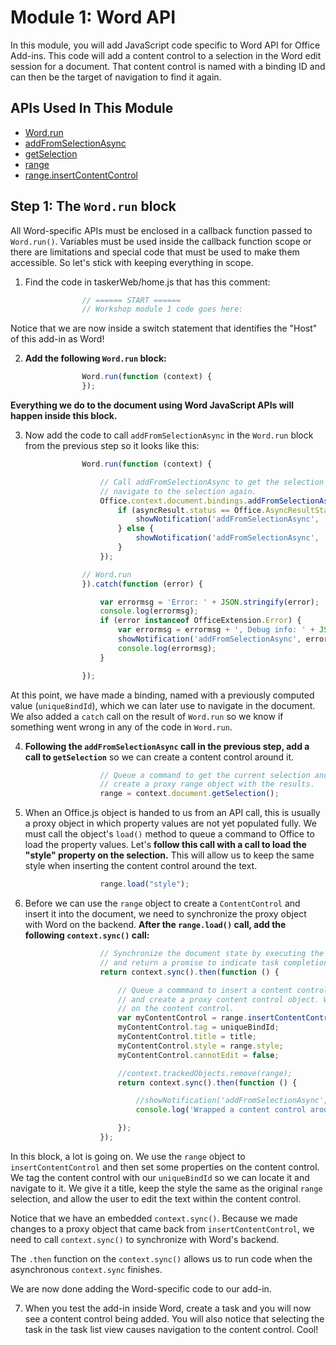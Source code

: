 # Module 1: Word API

In this module, you will add JavaScript code specific to Word API for Office Add-ins. This code will add a content control to a selection in the Word edit session for a document. That content control is named with a binding ID and can then be the target of navigation to find it again.

## APIs Used In This Module

- [Word.run](https://docs.microsoft.com/en-us/office/dev/add-ins/reference/overview/word-add-ins-reference-overview#running-word-add-ins) 
- [addFromSelectionAsync](https://docs.microsoft.com/en-us/javascript/api/office/office.bindings?view=office-js#addfromselectionasync-bindingtype--callback-)
- [getSelection](https://docs.microsoft.com/en-us/javascript/api/word/word.document?view=office-js#getselection--)
- [range](https://docs.microsoft.com/en-us/javascript/api/word/word.range?view=office-js)
- [range.insertContentControl](https://docs.microsoft.com/en-us/javascript/api/word/word.range?view=office-js#insertcontentcontrol--)

## Step 1: The `Word.run` block

All Word-specific APIs must be enclosed in a callback function passed to `Word.run()`. Variables must be used inside the callback function scope or there are limitations and special code that must be used to make them accessible. So let's stick with keeping everything in scope. 

1. Find the code in taskerWeb/home.js that has this comment:

```js
                // ====== START ======
                // Workshop module 1 code goes here:
```

Notice that we are now inside a switch statement that identifies the "Host" of this add-in as Word!

2. **Add the following `Word.run` block:**

```js
                Word.run(function (context) {
                });
```

**Everything we do to the document using Word JavaScript APIs will happen inside this block.**

3. Now add the code to call `addFromSelectionAsync` in the `Word.run` block from the previous step so it looks like this:

```js
                Word.run(function (context) {

                    // Call addFromSelectionAsync to get the selection and add a binding in the document that we use to
                    // navigate to the selection again.
                    Office.context.document.bindings.addFromSelectionAsync(Office.BindingType.Text, { id: uniqueBindId }, function (asyncResult) {
                        if (asyncResult.status == Office.AsyncResultStatus.Failed) {
                            showNotification('addFromSelectionAsync', 'Action failed. Error: ' + asyncResult.error.message);
                        } else {
                            showNotification('addFromSelectionAsync', 'Added new binding with type: ' + asyncResult.value.type + ' and id: ' + asyncResult.value.id);
                        }
                    });

                // Word.run
                }).catch(function (error) {

                    var errormsg = 'Error: ' + JSON.stringify(error);
                    console.log(errormsg);
                    if (error instanceof OfficeExtension.Error) {
                        var errormsg = errormsg + ', Debug info: ' + JSON.stringify(error.debugInfo);
                        showNotification('addFromSelectionAsync', errormsg);
                        console.log(errormsg);
                    }

                });

```
At this point, we have made a binding, named with a previously computed value (`uniqueBindId`), which we can later use to navigate in the document. We also added a `catch` call on the result of `Word.run` so we know if something went wrong in any of the code in `Word.run`.

4. **Following the `addFromSelectionAsync` call in the previous step, add a call to `getSelection`** so we can create a content control around it.

```js
                    // Queue a command to get the current selection and then
                    // create a proxy range object with the results.
                    range = context.document.getSelection();
```

5. When an Office.js object is handed to us from an API call, this is usually a proxy object in which property values are not yet populated fully. We must call the object's `load()` method to queue a command to Office to load the property values. Let's **follow this call with a call to load the "style" property on the selection.** This will allow us to keep the same style when inserting the content control around the text.

```js
                    range.load("style");
```

6. Before we can use the `range` object to create a `ContentControl` and insert it into the document, we need to synchronize the proxy object with Word on the backend. **After the `range.load()` call, add the following `context.sync()` call:**

```js
                    // Synchronize the document state by executing the queued commands,
                    // and return a promise to indicate task completion.
                    return context.sync().then(function () {

                        // Queue a commmand to insert a content control around the selected text,
                        // and create a proxy content control object. We'll update the properties
                        // on the content control.
                        var myContentControl = range.insertContentControl();
                        myContentControl.tag = uniqueBindId;
                        myContentControl.title = title;
                        myContentControl.style = range.style;
                        myContentControl.cannotEdit = false;

                        //context.trackedObjects.remove(range);
                        return context.sync().then(function () {

                            //showNotification('addFromSelectionAsync', 'Wrapped a content control around the selected text.');
                            console.log('Wrapped a content control around the selected text.');

                        });
                    });
```

In this block, a lot is going on. We use the `range` object to `insertContentControl` and then set some properties on the content control. We tag the content control with our `uniqueBindId` so we can locate it and navigate to it. We give it a title, keep the style the same as the original `range` selection, and allow the user to edit the text within the content control. 

Notice that we have an embedded `context.sync()`. Because we made changes to a proxy object that came back from `insertContentControl`, we need to call `context.sync()` to synchronize with Word's backend. 

The `.then` function on the `context.sync()` allows us to run code when the asynchronous `context.sync` finishes. 

We are now done adding the Word-specific code to our add-in. 

7. When you test the add-in inside Word, create a task and you will now see a content control being added. You will also notice that selecting the task in the task list view causes navigation to the content control. Cool!
